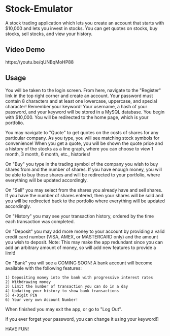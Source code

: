 # Stock-Emulator
A stock trading application which lets you create an account that starts with $10,000 and lets you invest in stocks. You can get quotes on stocks, buy stocks, sell stocks, and view your history.

<h2> Video Demo </h2>
https://youtu.be/qUNBqMoHP88

<h2> Usage </h2>
You will be taken to the login screen. From here, navigate to the "Register" link in the top right corner and create an account. Your password must contain 8 characters and at least one lowercase, uppercase, and special character! Remember your keyword! Your username, a hash of your password, and your keyword will be stored in a MySQL database. You begin with $10,000. You will be redirected to the home page, which is your portfolio.

You may navigate to "Quote" to get quotes on the costs of shares for any particular company. As you type, you will see matching stock symbols for convenience! When you get a quote, you will be shown the quote price and a history of the stocks as a line graph, where you can choose to view 1 month, 3 month, 6 month, etc., histories!

On "Buy" you type in the trading symbol of the company you wish to buy shares from and the number of shares. If you have enough money, you will be able to buy those shares and will be redirected to your portfolio, where everything will be updated accordingly.

On "Sell" you may select from the shares you already have and sell shares. If you have the number of shares entered, then your shares will be sold and you will be redirected back to the portfolio where everything will be updated accordingly.

On "History" you may see your transaction history, ordered by the time each transaction was completed.

On "Deposit" you may add more money to your account by providing a valid credit card number (VISA, AMEX, or MASTERCARD only) and the amount you wish to deposit.
Note: This may make the app redundant since you can add an arbitrary amount of money, so will add new features to provide a limit!

On "Bank" you will see a COMING SOON! A bank account will become available with the following features:
 
    1) Depositing money into the bank with progressive interest rates
    2) Withdrawing money
    3) Limit the number of transaction you can do in a day
    4) Updating your history to show bank transactions
    5) 4-Digit PIN
    6) Your very own Account Number!
    
When finished you may exit the app, or go to "Log Out".

If you ever forget your password, you can change it using your keyword!]

HAVE FUN!
